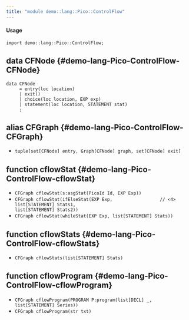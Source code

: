 ```yaml
---
title: "module demo::lang::Pico::ControlFlow"
---
```


#### Usage

`import demo::lang::Pico::ControlFlow;`


## data CFNode {#demo-lang-Pico-ControlFlow-CFNode}

```rascal
data CFNode  
     = entry(loc location)
     | exit()
     | choice(loc location, EXP exp)
     | statement(loc location, STATEMENT stat)
     ;
```

## alias CFGraph {#demo-lang-Pico-ControlFlow-CFGraph}

* `tuple[set[CFNode] entry, Graph[CFNode] graph, set[CFNode] exit]`

## function cflowStat {#demo-lang-Pico-ControlFlow-cflowStat}

* ``CFGraph cflowStat(s:asgStat(PicoId Id, EXP Exp))``
* ``CFGraph cflowStat(ifElseStat(EXP Exp,                  // <4>                               list[STATEMENT] Stats1,                               list[STATEMENT] Stats2))``
* ``CFGraph cflowStat(whileStat(EXP Exp, list[STATEMENT] Stats))``

## function cflowStats {#demo-lang-Pico-ControlFlow-cflowStats}

* ``CFGraph cflowStats(list[STATEMENT] Stats)``

## function cflowProgram {#demo-lang-Pico-ControlFlow-cflowProgram}

* ``CFGraph cflowProgram(PROGRAM P:program(list[DECL] _, list[STATEMENT] Series))``
* ``CFGraph cflowProgram(str txt)``

